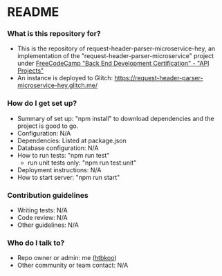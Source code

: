 # README #

### What is this repository for? ###

* This is the repository of request-header-parser-microservice-hey, an implementation of the "request-header-parser-microservice" project under [FreeCodeCamp "Back End Development Certification" - "API Projects"](https://www.freecodecamp.com/challenges/get-set-for-our-api-development-projects)
* An instance is deployed to Glitch: https://request-header-parser-microservice-hey.glitch.me/ 

### How do I get set up? ###

* Summary of set up: "npm install" to download dependencies and the project is good to go.
* Configuration: N/A 
* Dependencies: Listed at package.json
* Database configuration: N/A
* How to run tests: "npm run test"
    * run unit tests only: "npm run test:unit"
* Deployment instructions: N/A
* How to start server: "npm run start"

### Contribution guidelines ###

* Writing tests: N/A
* Code review: N/A
* Other guidelines: N/A

### Who do I talk to? ###

* Repo owner or admin: me ([htbkoo](https://bitbucket.org/htbkoo/))
* Other community or team contact: N/A